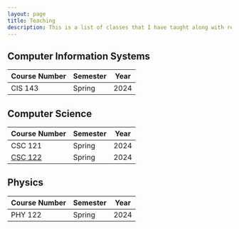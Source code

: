 ```yaml
---
layout: page
title: Teaching
description: This is a list of classes that I have taught along with resources for each of them.
---
```


## Computer Information Systems

| Course Number | Semester | Year |
| ------------- | -------- | ---- |
| CIS 143       | Spring   | 2024 |

## Computer Science

| Course Number | Semester | Year |
| ------------- | -------- | ---- |
| CSC 121       | Spring   | 2024 |
| [CSC 122](./2024/spring/csc/122/index.md) | Spring   | 2024 |

## Physics

| Course Number | Semester | Year |
| ------------- | -------- | ---- |
| PHY 122       | Spring   | 2024 |
